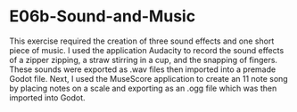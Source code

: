 # E06b-Sound-and-Music

This exercise required the creation of three sound effects and one short piece of music. I used the application Audacity to record the sound effects of a zipper zipping, a straw stirring in a cup, and the snapping of fingers. These sounds were exported as .wav files then imported into a premade Godot file. Next, I used the MuseScore application to create an 11 note song by placing notes on a scale and exporting as an .ogg file which was then imported into Godot. 
